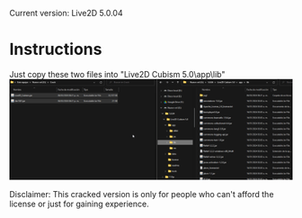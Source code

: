 Current version: Live2D 5.0.04

# Instructions
Just copy these two files into "Live2D Cubism 5.0\app\lib"
![Example](https://raw.githubusercontent.com/Mecogumi/Live2D-Crack/main/Example/Example.gif?token=GHSAT0AAAAAACOMCDR5KI75GKKQFTUGZOJMZPJDW3Q)

Disclaimer: This cracked version is only for people who can't afford the license or just for gaining experience. 
